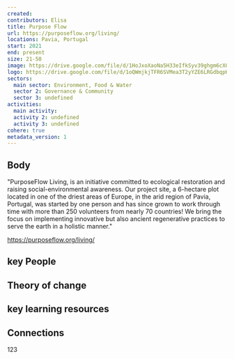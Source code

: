 ```yaml
---
created:
contributors: Elisa
title: Purpose Flow
url: https://purposeflow.org/living/
locations: Pavia, Portugal
start: 2021
end: present
size: 21-50
image: https://drive.google.com/file/d/1HoJxoXaoNa5H33eIfkSyv39ghgm6cXO7/view?usp=drive_link
logo: https://drive.google.com/file/d/1oQWmjkjTFR6SVMea3T2yYZE6LRGdbqpK/view?usp=drive_link
sectors:
  main sector: Environment, Food & Water
  sector 2: Governance & Community
  sector 3: undefined
activities: 
  main activity: 
  activity 2: undefined
  activity 3: undefined
cohere: true
metadata_version: 1
---
```



## Body

"PurposeFlow Living, is an initiative committed to ecological restoration and raising social-environmental awareness. Our project site, a 6-hectare plot located in one of the driest areas of Europe, in the arid region of Pavia, Portugal, was started by one person and has since grown to work through time with more than 250 volunteers from nearly 70 countries! We bring the focus on implementing innovative but also ancient regenerative practices to serve the earth in a holistic manner."

https://purposeflow.org/living/

## key People



## Theory of change



## key learning resources



## Connections

123

